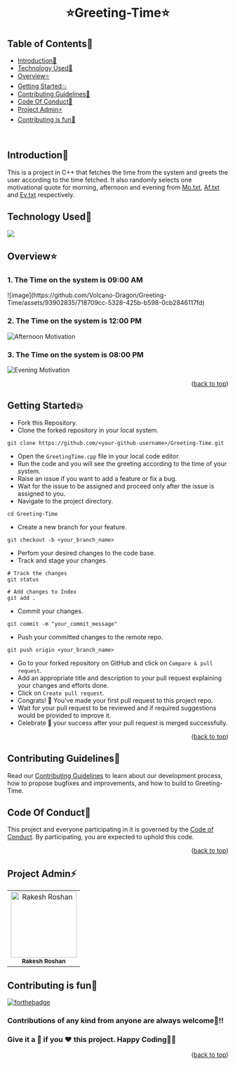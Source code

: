 # <p align="center">⭐Greeting-Time⭐</p>

<!-- --------------------------------------------------------------------------------------------------------------------------------------------------------- -->

<div id="top"></div>

<h2>Table of Contents🧾</h2>

- [Introduction📌](#introduction)
- [Technology Used🚀](#technology-used)
- [Overview⭐](#overview)
- [Getting Started💥](#getting-started)
- [Contributing Guidelines📑](#contributing-guidelines)
- [Code Of Conduct📑](#code-of-conduct)
- [Project Admin⚡](#project-admin)
- [Contributing is fun🧡](#contributing-is-fun)
<br>

<!-- --------------------------------------------------------------------------------------------------------------------------------------------------------- -->

<h2>Introduction📌</h2>

This is a project in C++ that fetches the time from the system and greets the user according to the time fetched. It also randomly selects one motivational quote for morning, afternoon and evening from [Mo.txt](Mo.txt), [Af.txt](Af.txt) and [Ev.txt](Ev.txt) respectively.

<!-- --------------------------------------------------------------------------------------------------------------------------------------------------------- -->

<h2>Technology Used🚀</h2>

<p>
  <a href = "https://www.learncpp.com/"> <img src = "https://img.icons8.com/color/70/000000/c-plus-plus-logo.png"/> </a>
</p>

<!-- --------------------------------------------------------------------------------------------------------------------------------------------------------- -->

<h2>Overview⭐</h2>

<h3>1. The Time on the system is 09:00 AM</h3>
![image](https://github.com/Volcano-Dragon/Greeting-Time/assets/93902835/718709cc-5328-425b-b598-0cb2846117fd)


<h3>2. The Time on the system is 12:00 PM</h3>
<img src = "https://github-production-user-asset-6210df.s3.amazonaws.com/93902835/283899430-3455b99e-f18f-4e2c-9ff5-e2770cc0ab6c.png" alt = "Afternoon Motivation"></img>

<h3>3. The Time on the system is 08:00 PM</h3>
<img src = "https://github-production-user-asset-6210df.s3.amazonaws.com/93902835/283899323-7b1f694f-9fb7-492d-bdc5-f7c8bb8896d8.png" alt = "Evening Motivation"></img>

<p align="right">(<a href="#top">back to top</a>)</p>

<!-- --------------------------------------------------------------------------------------------------------------------------------------------------------- -->

<h2>Getting Started💥</h2>

- Fork this Repository.
- Clone the forked repository in your local system.
```
git clone https://github.com/<your-github-username>/Greeting-Time.git
```
- Open the `GreetingTime.cpp` file in your local code editor.
- Run the code and you will see the greeting according to the time of your system.
- Raise an issue if you want to add a feature or fix a bug.
- Wait for the issue to be assigned and proceed only after the issue is assigned to you.
- Navigate to the project directory.
```
cd Greeting-Time
```
- Create a new branch for your feature.
```
git checkout -b <your_branch_name>
```
- Perfom your desired changes to the code base.
- Track and stage your changes.
```
# Track the changes
git status

# Add changes to Index
git add .
```
- Commit your changes.
```
git commit -m "your_commit_message"
```
- Push your committed changes to the remote repo.
```
git push origin <your_branch_name>
```
- Go to your forked repository on GitHub and click on `Compare & pull request`.
- Add an appropriate title and description to your pull request explaining your changes and efforts done.
- Click on `Create pull request`.
- Congrats! 🥳 You've made your first pull request to this project repo.
- Wait for your pull request to be reviewed and if required suggestions would be provided to improve it.
- Celebrate 🥳 your success after your pull request is merged successfully.
<p align="right">(<a href="#top">back to top</a>)</p>

<!-- --------------------------------------------------------------------------------------------------------------------------------------------------------- -->

<h2>Contributing Guidelines📑</h2>

Read our [Contributing Guidelines](https://github.com/Rakesh9100/Greeting-Time/blob/main/.github/CONTRIBUTING_GUIDELINES.md) to learn about our development process, how to propose bugfixes and improvements, and how to build to Greeting-Time.

<!-- --------------------------------------------------------------------------------------------------------------------------------------------------------- -->

<h2>Code Of Conduct📑</h2>

This project and everyone participating in it is governed by the [Code of Conduct](https://github.com/Rakesh9100/Greeting-Time/blob/main/.github/CODE_OF_CONDUCT.md). By participating, you are expected to uphold this code.
<p align="right">(<a href="#top">back to top</a>)</p>

<!-- --------------------------------------------------------------------------------------------------------------------------------------------------------- -->

<h2>Project Admin⚡</h2>

<table>
<tr>
<td align="center">
<a href="https://github.com/Rakesh9100/"><img src="https://avatars.githubusercontent.com/u/73993775?v=4" height="150px" width="150px" alt="Rakesh Roshan"></a><br><sub><b>Rakesh Roshan</b></sub>
</td>
</tr>
</table>

<!-- --------------------------------------------------------------------------------------------------------------------------------------------------------- -->

<h2>Contributing is fun🧡</h2>

[![forthebadge](https://forthebadge.com/images/badges/built-with-love.svg)](https://forthebadge.com)
<h3>Contributions of any kind from anyone are always welcome🌟!!</h3>
<h3>Give it a 🌟 if you ❤ this project. Happy Coding👨‍💻</h3>
<p align="right">(<a href="#top">back to top</a>)</p>
